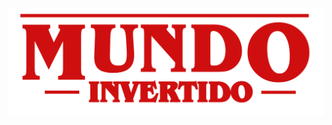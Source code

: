 <img class="invert-element" src="assets/images/banner/logo.svg" alt="Imagem principal Mundo Invertido." />
